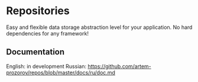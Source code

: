 # Repositories

Easy and flexible data storage abstraction level for your application. No hard dependencies for any framework!

## Documentation

English: in development
Russian: https://github.com/artem-prozorov/repos/blob/master/docs/ru/doc.md
